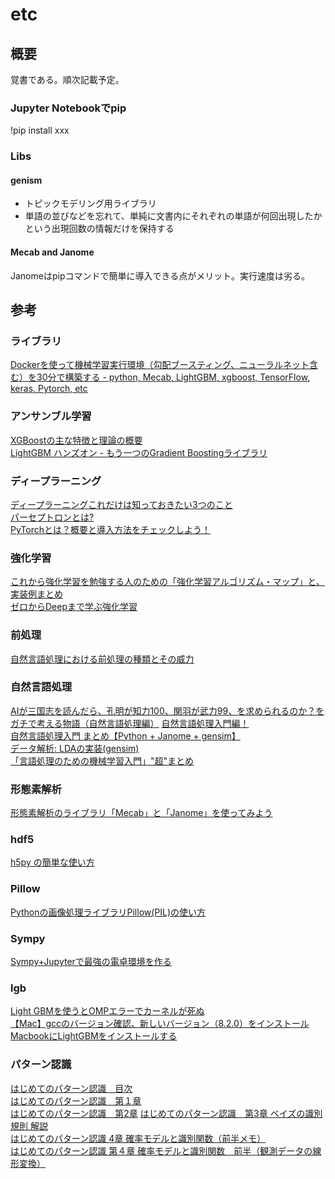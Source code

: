 # etc

## 概要
覚書である。順次記載予定。  

### Jupyter Notebookでpip
!pip install xxx

### Libs

#### genism
- トピックモデリング用ライブラリ
- 単語の並びなどを忘れて、単純に文書内にそれぞれの単語が何回出現したかという出現回数の情報だけを保持する  

#### Mecab and Janome
Janomeはpipコマンドで簡単に導入できる点がメリット。実行速度は劣る。




## 参考

### ライブラリ
[Dockerを使って機械学習実行環境（勾配ブースティング、ニューラルネット含む）を30分で構築する - python, Mecab, LightGBM, xgboost, TensorFlow, keras, Pytorch, etc](https://www.takapy.work/entry/2019/04/07/134433)  

### アンサンブル学習
[XGBoostの主な特徴と理論の概要](https://qiita.com/yh0sh/items/1df89b12a8dcd15bd5aa)  
[LightGBM ハンズオン - もう一つのGradient Boostingライブラリ](https://qiita.com/TomokIshii/items/3729c1b9c658cc48b5cb)  

### ディープラーニング
[ディープラーニングこれだけは知っておきたい3つのこと](https://jp.mathworks.com/discovery/deep-learning.html)  
[パーセプトロンとは?](https://qiita.com/nishiy-k/items/1e795f92a99422d4ba7b)  
[PyTorchとは？概要と導入方法をチェックしよう！](https://www.sejuku.net/blog/64175)  

### 強化学習
[これから強化学習を勉強する人のための「強化学習アルゴリズム・マップ」と、実装例まとめ](https://qiita.com/sugulu/items/3c7d6cbe600d455e853b)  
[ゼロからDeepまで学ぶ強化学習](https://qiita.com/icoxfog417/items/242439ecd1a477ece312)  

### 前処理
[自然言語処理における前処理の種類とその威力](https://qiita.com/Hironsan/items/2466fe0f344115aff177)  

### 自然言語処理
[AIが三国志を読んだら、孔明が知力100、関羽が武力99、を求められるのか？をガチで考える物語（自然言語処理編）](https://qiita.com/youwht/items/92056e63498c36de4e3b) 
[自然言語処理入門編！](https://qiita.com/cr-fun/items/cc82a85c572daac0b5c5)   
[自然言語処理入門 まとめ【Python + Janome + gensim】](https://qiita.com/kodera123/items/a5921cbcd18b9a309787)  
[データ解析: LDAの実装(gensim)](https://openbook4.me/projects/193/sections/1154)  
[「言語処理のための機械学習入門」"超"まとめ](https://qiita.com/yuyasat/items/66d057b1b91722c85aa3)  

### 形態素解析
[形態素解析のライブラリ「Mecab」と「Janome」を使ってみよう](https://ushinji.hatenablog.com/entry/2017/11/23/161031)  

### hdf5
[h5py の簡単な使い方](https://www.qoosky.io/techs/861b4ae419)  

### Pillow
[Pythonの画像処理ライブラリPillow(PIL)の使い方](https://note.nkmk.me/python-pillow-basic/)

### Sympy
[Sympy+Jupyterで最強の電卓環境を作る](https://qiita.com/pashango2/items/500d23c8f43784b54315)  

### lgb
[Light GBMを使うとOMPエラーでカーネルが死ぬ](https://haltaro.github.io/2018/06/22/dead-kernel-lgbm)  
[【Mac】gccのバージョン確認、新しいバージョン（8.2.0）をインストール](https://qiita.com/aki-takano/items/0152a3ab4a615cfef9bc)  
[MacbookにLightGBMをインストールする](https://ymegane88.hatenablog.com/entry/2018/12/13/005342)  

### パターン認識
[はじめてのパターン認識　目次](https://www.amazon.co.jp/dp/toc/4627849710/ref=dp_toc?_encoding=UTF8&n=489986)  
[はじめてのパターン認識　第１章](https://qiita.com/ssnnkkhh/items/34d024d56479d9c00f09)   
[はじめてのパターン認識　第2章](https://qiita.com/ssnnkkhh/items/a722b97ee9f9c061c4b7)
[はじめてのパターン認識　第3章 ベイズの識別規則 解説](https://qiita.com/icoxfog417/items/c3c8fed9902ad6200069)  
[はじめてのパターン認識 4章 確率モデルと識別関数（前半メモ）](https://qiita.com/golio/items/e0ab914701b9b006edda)  
[はじめてのパターン認識 第４章 確率モデルと識別関数　前半（観測データの線形変換）](https://qiita.com/sobeit@github/items/7234455c5ef04c8feb5b)  
